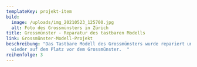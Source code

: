 ```yaml
---
templateKey: projekt-item
bild:
  image: /uploads/img_20210523_125700.jpg
  alt: Foto des Grossmünsters in Zürich
title: Grossmünster - Reparatur des tastbaren Modells
link: Grossmünster-Modell-Projekt
beschreibung: "Das Tastbare Modell des Grossmünsters wurde repariert und steht
  wieder auf dem Platz vor dem Grossmünster.  "
reihenfolge: 3
---
```

